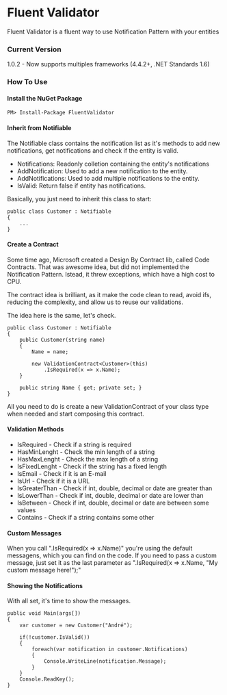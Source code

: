 # Fluent Validator
Fluent Validator is a fluent way to use Notification Pattern with your entities

### Current Version
1.0.2 - Now supports multiples frameworks (4.4.2+, .NET Standards 1.6)

### How To Use
#### Install the NuGet Package
```
PM> Install-Package FluentValidator
```

#### Inherit from Notifiable
The Notifiable class contains the notification list as it's methods to add new notifications, get notifications and check if the entity is valid.

* Notifications: Readonly colletion containing the entity's notifications
* AddNotification: Used to add a new notification to the entity.
* AddNotifications: Used to add multiple notifications to the entity.
* IsValid: Return false if entity has notifications.

Basically, you just need to inherit this class to start:
```
public class Customer : Notifiable
{
    ...
}
```

#### Create a Contract
Some time ago, Microsoft created a Design By Contract lib, called Code Contracts. That was awesome idea, but did not implemented the Notification Pattern. Istead, it threw exceptions, which have a high cost to CPU.

The contract idea is brilliant, as it make the code clean to read, avoid ifs, reducing the complexity, and allow us to reuse our validations.

The idea here is the same, let's check.
```
public class Customer : Notifiable
{
    public Customer(string name) 
    {
        Name = name;
        
        new ValidationContract<Customer>(this)
            .IsRequired(x => x.Name);
    }
    
    public string Name { get; private set; }
}
```

All you need to do is create a new ValidationContract of your class type when needed and start composing this contract.

#### Validation Methods
* IsRequired - Check if a string is required
* HasMinLenght - Check the min length of a string
* HasMaxLenght - Check the max length of a string
* IsFixedLenght - Check if the string has a fixed length
* IsEmail - Check if it is an E-mail
* IsUrl - Check if it is a URL
* IsGreaterThan - Check if int, double, decimal or date are greater than
* IsLowerThan - Check if int, double, decimal or date are lower than
* IsBetween - Check if int, double, decimal or date are between some values
* Contains - Check if a string contains some other

#### Custom Messages
When you call ".IsRequired(x => x.Name)" you're using the default messagens, which you can find on the code. If you need to pass a custom message, just set it as the last parameter as ".IsRequired(x => x.Name, "My custom message here!");"

#### Showing the Notifications
With all set, it's time to show the messages.
```
public void Main(args[])
{
    var customer = new Customer("André");
    
    if(!customer.IsValid())
    {
        foreach(var notification in customer.Notifications)
        {
            Console.WriteLine(notification.Message);
        }
    }
    Console.ReadKey();
}
```
